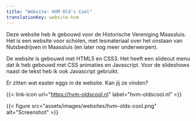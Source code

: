 ```yaml
---
title: "Website: HVM Old's Cool"
translationKey: website-hvm
---
```


Deze website heb ik gebouwd voor de Historische Vereniging Maassluis. Het is een website voor scholen, met lesmateriaal over het onstaan van Nutsbedrijven in Maassluis (en later nog meer onderwerpen).

De website is gebouwd met HTML5 en CSS3. Het heeft een slideout menu dat ik heb gebouwd met CSS animaties en Javascript. Voor de slideshows naast de tekst heb ik ook Javascript gebruikt.

Er zitten wat easter eggs in de website. Kan jij ze vinden?

<span hidden>Post information</span> {{< link-icon url="https://hvm-oldscool.nl" label="hvm-oldscool.nl" >}}

{{< figure src="assets/images/websites/hvm-olds-cool.png" alt="Screenshot" >}}
